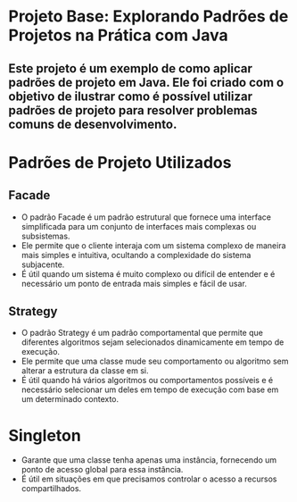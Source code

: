 # Projeto Base: Explorando Padrões de Projetos na Prática com Java

## Este projeto é um exemplo de como aplicar padrões de projeto em Java. Ele foi criado com o objetivo de ilustrar como é possível utilizar padrões de projeto para resolver problemas comuns de desenvolvimento.

# Padrões de Projeto Utilizados

## Facade 
* O padrão Facade é um padrão estrutural que fornece uma interface simplificada para um conjunto de interfaces mais complexas ou subsistemas.
* Ele permite que o cliente interaja com um sistema complexo de maneira mais simples e intuitiva, ocultando a complexidade do sistema subjacente.
* É útil quando um sistema é muito complexo ou difícil de entender e é necessário um ponto de entrada mais simples e fácil de usar.

## Strategy
* O padrão Strategy é um padrão comportamental que permite que diferentes algoritmos sejam selecionados dinamicamente em tempo de execução.
* Ele permite que uma classe mude seu comportamento ou algoritmo sem alterar a estrutura da classe em si.
* É útil quando há vários algoritmos ou comportamentos possíveis e é necessário selecionar um deles em tempo de execução com base em um determinado contexto.

# Singleton 
* Garante que uma classe tenha apenas uma instância, fornecendo um ponto de acesso global para essa instância.
* É útil em situações em que precisamos controlar o acesso a recursos compartilhados.
